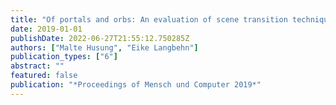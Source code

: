 ```yaml
---
title: "Of portals and orbs: An evaluation of scene transition techniques for virtual reality"
date: 2019-01-01
publishDate: 2022-06-27T21:55:12.750285Z
authors: ["Malte Husung", "Eike Langbehn"]
publication_types: ["6"]
abstract: ""
featured: false
publication: "*Proceedings of Mensch und Computer 2019*"
---
```


